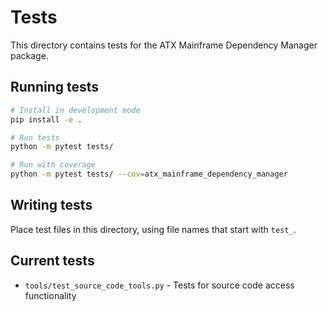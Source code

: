 # Tests

This directory contains tests for the ATX Mainframe Dependency Manager package.

## Running tests

```bash
# Install in development mode
pip install -e .

# Run tests
python -m pytest tests/

# Run with coverage
python -m pytest tests/ --cov=atx_mainframe_dependency_manager
```

## Writing tests

Place test files in this directory, using file names that start with `test_`.

## Current tests

- `tools/test_source_code_tools.py` - Tests for source code access functionality
